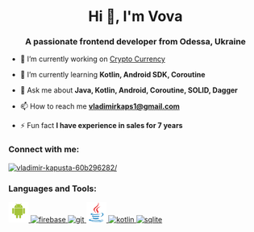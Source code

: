 <h1 align="center">Hi 👋, I'm Vova</h1>
<h3 align="center">A passionate frontend developer from Odessa, Ukraine</h3>

- 🔭 I’m currently working on [Crypto Currency](https://github.com/john-wick7/CryptoCurrency)

- 🌱 I’m currently learning **Kotlin, Android SDK, Coroutine**

- 💬 Ask me about **Java, Kotlin, Android, Coroutine, SOLID, Dagger**

- 📫 How to reach me **vladimirkaps1@gmail.com**

- ⚡ Fun fact **I have experience in sales for 7 years**

<h3 align="left">Connect with me:</h3>
<p align="left">
<a href="https://linkedin.com/in/vladimir-kapusta-60b296282/" target="blank"><img align="center" src="https://raw.githubusercontent.com/rahuldkjain/github-profile-readme-generator/master/src/images/icons/Social/linked-in-alt.svg" alt="vladimir-kapusta-60b296282/" height="30" width="40" /></a>
</p>

<h3 align="left">Languages and Tools:</h3>
<p align="left"> <a href="https://developer.android.com" target="_blank" rel="noreferrer"> <img src="https://raw.githubusercontent.com/devicons/devicon/master/icons/android/android-original-wordmark.svg" alt="android" width="40" height="40"/> </a> <a href="https://firebase.google.com/" target="_blank" rel="noreferrer"> <img src="https://www.vectorlogo.zone/logos/firebase/firebase-icon.svg" alt="firebase" width="40" height="40"/> </a> <a href="https://git-scm.com/" target="_blank" rel="noreferrer"> <img src="https://www.vectorlogo.zone/logos/git-scm/git-scm-icon.svg" alt="git" width="40" height="40"/> </a> <a href="https://www.java.com" target="_blank" rel="noreferrer"> <img src="https://raw.githubusercontent.com/devicons/devicon/master/icons/java/java-original.svg" alt="java" width="40" height="40"/> </a> <a href="https://kotlinlang.org" target="_blank" rel="noreferrer"> <img src="https://www.vectorlogo.zone/logos/kotlinlang/kotlinlang-icon.svg" alt="kotlin" width="40" height="40"/> </a> <a href="https://www.sqlite.org/" target="_blank" rel="noreferrer"> <img src="https://www.vectorlogo.zone/logos/sqlite/sqlite-icon.svg" alt="sqlite" width="40" height="40"/> </a> </p>
